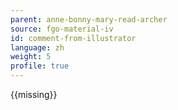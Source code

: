 ```yaml
---
parent: anne-bonny-mary-read-archer
source: fgo-material-iv
id: comment-from-illustrator
language: zh
weight: 5
profile: true
---
```


{{missing}}
